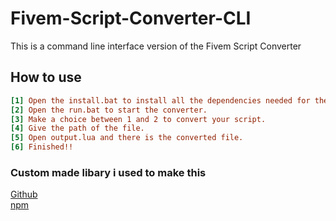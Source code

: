 # Fivem-Script-Converter-CLI
This is a command line interface version of the Fivem Script Converter

## How to use
```ini
[1] Open the install.bat to install all the dependencies needed for the CLI.
[2] Open the run.bat to start the converter.
[3] Make a choice between 1 and 2 to convert your script.
[4] Give the path of the file.
[5] Open output.lua and there is the converted file.
[6] Finished!!
```

### Custom made libary i used to make this
[Github](https://github.com/AmpedScripts/Fivem-Script-Converter)
<br>
[npm](https://www.npmjs.com/package/fivem-script-converter)

